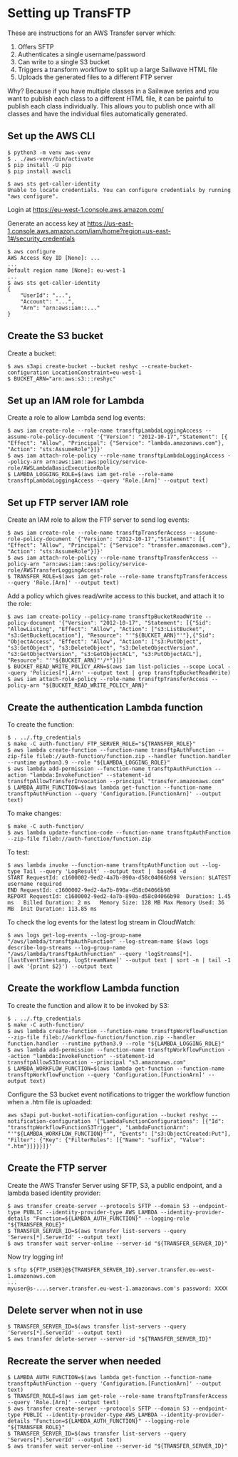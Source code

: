 # Setting up TransFTP

These are instructions for an AWS Transfer server which:

1. Offers SFTP
2. Authenticates a single username/password
3. Can write to a single S3 bucket
4. Triggers a transform workflow to split up a large Sailwave HTML file
5. Uploads the generated files to a different FTP server

Why? Because if you have multiple classes in a Sailwave series and you
want to publish each class to a different HTML file, it can be painful
to publish each class individually. This allows you to publish once
with all classes and have the individual files automatically generated.

## Set up the AWS CLI

```shell
$ python3 -m venv aws-venv
$ . ./aws-venv/bin/activate
$ pip install -U pip
$ pip install awscli

$ aws sts get-caller-identity
Unable to locate credentials. You can configure credentials by running "aws configure".
```

Login at https://eu-west-1.console.aws.amazon.com/

Generate an access key at https://us-east-1.console.aws.amazon.com/iam/home?region=us-east-1#/security_credentials

```shell
$ aws configure
AWS Access Key ID [None]: ...
...
Default region name [None]: eu-west-1
...
$ aws sts get-caller-identity
{
    "UserId": "...",
    "Account": "...",
    "Arn": "arn:aws:iam::..."
}
```

## Create the S3 bucket

Create a bucket:

```shell
$ aws s3api create-bucket --bucket reshyc --create-bucket-configuration LocationConstraint=eu-west-1
$ BUCKET_ARN="arn:aws:s3:::reshyc"
```

## Set up an IAM role for Lambda

Create a role to allow Lambda send log events:

```shell
$ aws iam create-role --role-name transftpLambdaLoggingAccess --assume-role-policy-document '{"Version": "2012-10-17","Statement": [{ "Effect": "Allow", "Principal": {"Service": "lambda.amazonaws.com"}, "Action": "sts:AssumeRole"}]}'
$ aws iam attach-role-policy --role-name transftpLambdaLoggingAccess --policy-arn arn:aws:iam::aws:policy/service-role/AWSLambdaBasicExecutionRole
$ LAMBDA_LOGGING_ROLE=$(aws iam get-role --role-name transftpLambdaLoggingAccess --query 'Role.[Arn]' --output text)
```

## Set up FTP server IAM role

Create an IAM role to allow the FTP server to send log events:

```shell
$ aws iam create-role --role-name transftpTransferAccess --assume-role-policy-document '{"Version": "2012-10-17","Statement": [{ "Effect": "Allow", "Principal": {"Service": "transfer.amazonaws.com"}, "Action": "sts:AssumeRole"}]}'
$ aws iam attach-role-policy --role-name transftpTransferAccess --policy-arn "arn:aws:iam::aws:policy/service-role/AWSTransferLoggingAccess"
$ TRANSFER_ROLE=$(aws iam get-role --role-name transftpTransferAccess --query 'Role.[Arn]' --output text)
```

Add a policy which gives read/write access to this bucket, and attach it to the role:

```shell
$ aws iam create-policy --policy-name transftpBucketReadWrite --policy-document '{"Version": "2012-10-17", "Statement": [{"Sid": "AllowListing", "Effect": "Allow", "Action": ["s3:ListBucket", "s3:GetBucketLocation"], "Resource": "'"${BUCKET_ARN}"'"},{"Sid": "ObjectAccess", "Effect": "Allow", "Action": ["s3:PutObject", "s3:GetObject", "s3:DeleteObject", "s3:DeleteObjectVersion", "s3:GetObjectVersion", "s3:GetObjectACL", "s3:PutObjectACL"], "Resource": "'"${BUCKET_ARN}"'/*"}]}'
$ BUCKET_READ_WRITE_POLICY_ARN=$(aws iam list-policies --scope Local --query 'Policies[*].Arn' --output text | grep transftpBucketReadWrite)
$ aws iam attach-role-policy --role-name transftpTransferAccess --policy-arn "${BUCKET_READ_WRITE_POLICY_ARN}"
```

## Create the authentication Lambda function

To create the function:

```shell
$ . ../.ftp_credentials
$ make -C auth-function/ FTP_SERVER_ROLE="${TRANSFER_ROLE}"
$ aws lambda create-function --function-name transftpAuthFunction --zip-file fileb://auth-function/function.zip --handler function.handler --runtime python3.9 --role "${LAMBDA_LOGGING_ROLE}"
$ aws lambda add-permission --function-name transftpAuthFunction --action "lambda:InvokeFunction" --statement-id transftpAllowTransferInvocation --principal "transfer.amazonaws.com"
$ LAMBDA_AUTH_FUNCTION=$(aws lambda get-function --function-name transftpAuthFunction --query 'Configuration.[FunctionArn]' --output text)
```

To make changes:

```shell
$ make -C auth-function/
$ aws lambda update-function-code --function-name transftpAuthFunction --zip-file fileb://auth-function/function.zip
```

To test:

```shell
$ aws lambda invoke --function-name transftpAuthFunction out --log-type Tail --query 'LogResult' --output text |  base64 -d
START RequestId: c1600002-9ed2-4a7b-890a-d58c04066b98 Version: $LATEST
username required
END RequestId: c1600002-9ed2-4a7b-890a-d58c04066b98
REPORT RequestId: c1600002-9ed2-4a7b-890a-d58c04066b98	Duration: 1.45 ms	Billed Duration: 2 ms	Memory Size: 128 MB	Max Memory Used: 36 MB	Init Duration: 113.85 ms
```

To check the log events for the latest log stream in CloudWatch:

```shell
$ aws logs get-log-events --log-group-name "/aws/lambda/transftpAuthFunction" --log-stream-name $(aws logs describe-log-streams --log-group-name "/aws/lambda/transftpAuthFunction" --query 'logStreams[*].[lastEventTimestamp, logStreamName]' --output text | sort -n | tail -1 | awk '{print $2}') --output text
```

## Create the workflow Lambda function

To create the function and allow it to be invoked by S3:

```shell
$ . ../.ftp_credentials
$ make -C auth-function/
$ aws lambda create-function --function-name transftpWorkflowFunction --zip-file fileb://workflow-function/function.zip --handler function.handler --runtime python3.9 --role "${LAMBDA_LOGGING_ROLE}"
$ aws lambda add-permission --function-name transftpWorkflowFunction --action "lambda:InvokeFunction" --statement-id transftpAllowS3Invocation --principal "s3.amazonaws.com"
$ LAMBDA_WORKFLOW_FUNCTION=$(aws lambda get-function --function-name transftpWorkflowFunction --query 'Configuration.[FunctionArn]' --output text)
```

Configure the S3 bucket event notifications to trigger the workflow function when a .htm file is uploaded:

```shell
aws s3api put-bucket-notification-configuration --bucket reshyc --notification-configuration '{"LambdaFunctionConfigurations": [{"Id": "transftpWorkflowFunctionS3Trigger", "LambdaFunctionArn": "'"${LAMBDA_WORKFLOW_FUNCTION}"'", "Events": ["s3:ObjectCreated:Put"], "Filter": {"Key": {"FilterRules": [{"Name": "suffix", "Value": ".htm"}]}}}]}'
```

## Create the FTP server

Create the AWS Transfer Server using SFTP, S3, a public endpoint, and a lambda based identity provider:

```shell
$ aws transfer create-server --protocols SFTP --domain S3 --endpoint-type PUBLIC --identity-provider-type AWS_LAMBDA --identity-provider-details "Function=${LAMBDA_AUTH_FUNCTION}" --logging-role "${TRANSFER_ROLE}"
$ TRANSFER_SERVER_ID=$(aws transfer list-servers --query 'Servers[*].ServerId' --output text)
$ aws transfer wait server-online --server-id "${TRANSFER_SERVER_ID}"
```

Now try logging in!

```shell
$ sftp ${FTP_USER}@${TRANSFER_SERVER_ID}.server.transfer.eu-west-1.amazonaws.com
...
myuser@s-....server.transfer.eu-west-1.amazonaws.com's password: XXXX
```

## Delete server when not in use

```shell
$ TRANSFER_SERVER_ID=$(aws transfer list-servers --query 'Servers[*].ServerId' --output text)
$ aws transfer delete-server --server-id "${TRANSFER_SERVER_ID}"
```

## Recreate the server when needed

```shell
$ LAMBDA_AUTH_FUNCTION=$(aws lambda get-function --function-name transftpAuthFunction --query 'Configuration.[FunctionArn]' --output text)
$ TRANSFER_ROLE=$(aws iam get-role --role-name transftpTransferAccess --query 'Role.[Arn]' --output text)
$ aws transfer create-server --protocols SFTP --domain S3 --endpoint-type PUBLIC --identity-provider-type AWS_LAMBDA --identity-provider-details "Function=${LAMBDA_AUTH_FUNCTION}" --logging-role "${TRANSFER_ROLE}"
$ TRANSFER_SERVER_ID=$(aws transfer list-servers --query 'Servers[*].ServerId' --output text)
$ aws transfer wait server-online --server-id "${TRANSFER_SERVER_ID}"
```
